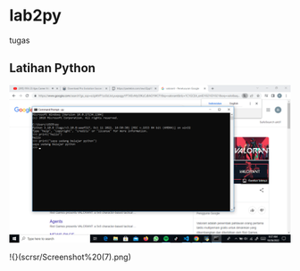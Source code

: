 # lab2py
tugas

## Latihan Python

![](scrsr/Screenshot%20(6).png)

!{}(scrsr/Screenshot%20(7).png)
